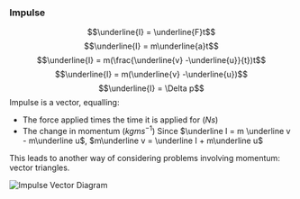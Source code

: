 ### Impulse
$$\underline{I} = \underline{F}t$$
$$\underline{I} = m\underline{a}t$$
$$\underline{I} = m(\frac{\underline{v} -\underline{u}}{t})t$$
$$\underline{I} = m(\underline{v} -\underline{u})$$
$$\underline{I} = \Delta p$$Impulse is a vector, equalling:
- The force applied times the time it is applied for ($Ns$)
- The change in momentum ($kgms^{-1}$) 
Since $\underline I = m \underline v - m\underline u$,
	$m\underline v = \underline I + m\underline u$

This leads to another way of considering problems involving momentum: vector triangles.

![Impulse Vector Diagram](ImpulseVectorDiagram.svg)